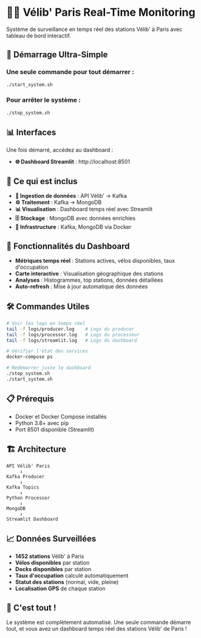# 🚴‍♂️ Vélib' Paris Real-Time Monitoring

Système de surveillance en temps réel des stations Vélib' à Paris avec tableau de bord interactif.

## 🚀 Démarrage Ultra-Simple

### Une seule commande pour tout démarrer :

```bash
./start_system.sh
```

### Pour arrêter le système :

```bash
./stop_system.sh
```

## 📊 Interfaces

Une fois démarré, accédez au dashboard :

- **🌐 Dashboard Streamlit** : http://localhost:8501

## 📁 Ce qui est inclus

- **📡 Ingestion de données** : API Vélib' → Kafka
- **⚙️ Traitement** : Kafka → MongoDB
- **📊 Visualisation** : Dashboard temps réel avec Streamlit
- **🗄️ Stockage** : MongoDB avec données enrichies
- **🐳 Infrastructure** : Kafka, MongoDB via Docker

## 🎯 Fonctionnalités du Dashboard

- **Métriques temps réel** : Stations actives, vélos disponibles, taux d'occupation
- **Carte interactive** : Visualisation géographique des stations
- **Analyses** : Histogrammes, top stations, données détaillées
- **Auto-refresh** : Mise à jour automatique des données

## 🛠️ Commandes Utiles

```bash
# Voir les logs en temps réel
tail -f logs/producer.log    # Logs du producer
tail -f logs/processor.log   # Logs du processeur
tail -f logs/streamlit.log   # Logs du dashboard

# Vérifier l'état des services
docker-compose ps

# Redémarrer juste le dashboard
./stop_system.sh
./start_system.sh
```

## 📋 Prérequis

- Docker et Docker Compose installés
- Python 3.8+ avec pip
- Port 8501 disponible (Streamlit)

## 🏗️ Architecture

```
API Vélib' Paris
     ↓
Kafka Producer
     ↓
Kafka Topics
     ↓
Python Processor
     ↓
MongoDB
     ↓
Streamlit Dashboard
```

## 📈 Données Surveillées

- **1452 stations** Vélib' à Paris
- **Vélos disponibles** par station
- **Docks disponibles** par station
- **Taux d'occupation** calculé automatiquement
- **Statut des stations** (normal, vide, pleine)
- **Localisation GPS** de chaque station

## 🎉 C'est tout !

Le système est complètement automatisé. Une seule commande démarre tout, et vous avez un dashboard temps réel des stations Vélib' de Paris !
